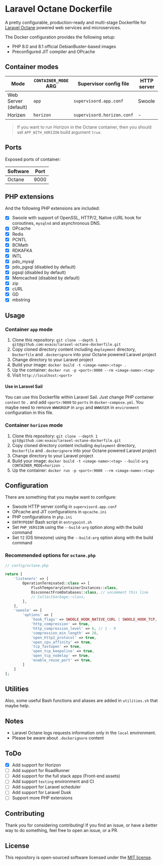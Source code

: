 # Laravel Octane Dockerfile

A pretty configurable, production-ready and multi-stage Dockerfile for [Laravel Octane](https://github.com/laravel/octane)
powered web services and microservices.

The Docker configuration provides the following setup:

- PHP 8.0 and 8.1 official DebianBuster-based images
- Preconfigured JIT compiler and OPcache

## Container modes

| Mode | `CONTAINER_MODE` ARG | Supervisor config file | HTTP server |
|------------ | ------------ | ------------ | ------------ |
| Web Server (default) | `app` | `supervisord.app.conf` | Swoole |
| Horizen | `horizon` | `supervisord.horizon.conf` | - |

> If you want to run Horizon in the Octane container, then you should set `APP_WITH_HORIZON` build argument `true`.

## Ports

Exposed ports of container:

| Software | Port |
|-------------- | -------------- |
| Octane | 9000 |

## PHP extensions

And the following PHP extensions are included:

- [x] Swoole with support of OpenSSL, HTTP/2, Native cURL hook for coroutines, `mysqlnd` and asynchronous DNS.
- [x] OPcache
- [x] Redis
- [x] PCNTL
- [x] BCMath
- [x] RDKAFKA
- [x] INTL
- [x] pdo_mysql
- [x] pdo_pgsql (disabled by default)
- [x] pgsql (disabled by default)
- [x] Memcached (disabled by default)
- [x] zip
- [x] cURL
- [x] GD
- [x] mbstring

## Usage

### Container `app` mode

1. Clone this repository:
`git clone --depth 1 git@github.com:exaco/laravel-octane-dockerfile.git`
2. Copy cloned directory content including `deployment` directory, `Dockerfile` and `.dockerignore` into your Octane powered Laravel project
3. Change directory to your Laravel project
4. Build your image:
`docker build -t <image-name>:<tag> .`
5. Up the container:
   `docker run -p <port>:9000 --rm <image-name>:<tag>`
6. Visit `http://localhost:<port>`

#### Use in Laravel Sail

You can use this Dockerfile within Laravel Sail. Just change PHP container `context` to `.` and add `<port>:9000`
to `ports` in `docker-compose.yml`. You maybe need to remove `WWWGROUP` in `args` and `WWWUSER` in `environment`
configuration in this file.

### Container `horizon` mode

1. Clone this repository:
`git clone --depth 1 git@github.com:exaco/laravel-octane-dockerfile.git`
2. Copy cloned directory content including `deployment` directory, `Dockerfile` and `.dockerignore` into your Octane powered Laravel project
3. Change directory to your Laravel project
4. Build your image:
`docker build -t <image-name>:<tag> --build-arg CONTAINER_MODE=horizon .`
5. Up the container:
   `docker run -p <port>:9000 --rm <image-name>:<tag>`

## Configuration

There are something that you maybe want to configure:

- Swoole HTTP server config in `supervisord.app.conf`
- OPcache and JIT configurations in `opcache.ini`
- PHP configurations in `php.ini`
- `ENTRYPOINT` Bash script in `entrypoint.sh`
- Set `PHP_VERSION` using the `--build-arg` option along with the build command
- Set `TZ` (OS timezone) using the `--build-arg` option along with the build command

### Recommended options for `octane.php`

```php
// config/octane.php

return [
    'listeners' => [
        OperationTerminated::class => [
            FlushTemporaryContainerInstances::class,
            DisconnectFromDatabases::class, // uncomment this line
            // CollectGarbage::class,
        ],
    ],
    'swoole' => [
        'options' => [
            'hook_flags' => SWOOLE_HOOK_NATIVE_CURL | SWOOLE_HOOK_TCP,
            'http_compression' => true,
            'http_compression_level' => 6, // 1 - 9
            'compression_min_length' => 20,
            'open_http2_protocol' => true,
            'open_cpu_affinity' => true,
            'tcp_fastopen' => true,
            'open_tcp_keepalive' => true,
            'open_tcp_nodelay' => true,
            'enable_reuse_port' => true,
        ]
    ]
];
```

## Utilities

Also, some useful Bash functions and aliases are added in `utilities.sh` that maybe help.

## Notes

- Laravel Octane logs requests information only in the `local` environment.
- Please be aware about `.dockerignore` content

## ToDo
- [x] Add support for Horizon
- [ ] Add support for RoadRunner
- [ ] Add support for the full stack apps (Front-end assets)
- [ ] Add support `testing` environment and CI
- [ ] Add support for Laravel scheduler
- [ ] Add support for Laravel Dusk
- [ ] Support more PHP extensions

## Contributing

Thank you for considering contributing! If you find an issue, or have a better way to do something, feel free to open an
issue, or a PR.

## License

This repository is open-sourced software licensed under the [MIT license](https://opensource.org/licenses/MIT).
